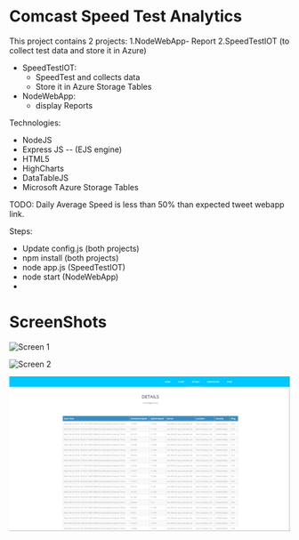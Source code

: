 # Comcast Speed Test Analytics
This project contains 2 projects:
1.NodeWebApp- Report
2.SpeedTestIOT (to collect test data and store it in Azure) 

* SpeedTestIOT:
  * SpeedTest and collects data 
  * Store it in Azure Storage Tables
* NodeWebApp:
  * display Reports

Technologies:
  * NodeJS
  * Express JS -- (EJS engine)
  * HTML5
  * HighCharts
  * DataTableJS
  * Microsoft Azure Storage Tables

  
 TODO: Daily Average Speed is less than 50% than expected tweet webapp link. 
 
 Steps: 
  * Update config.js (both projects)
  * npm install (both projects)
  * node app.js (SpeedTestIOT)
  * node start (NodeWebApp)
  * 
  
ScreenShots
=============

![Screen 1 ](comcastSpeedTestScreenShots/HomePageStats.png.png)

![Screen 2 ](comcastSpeedTestScreenShots/Chart.png.png)

![Screen 3 ](comcastSpeedTestScreenShots/Details.png)

